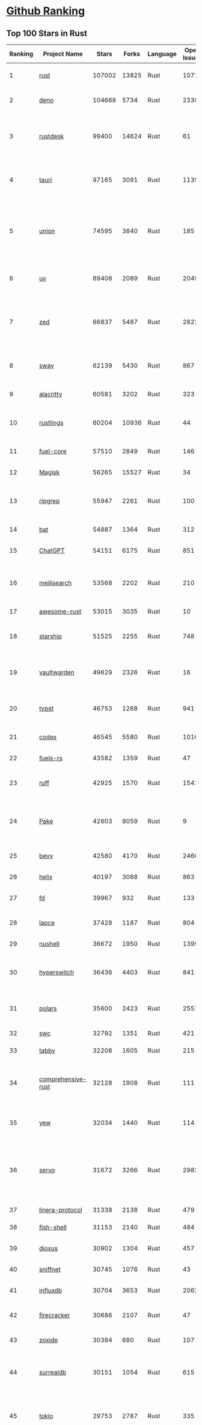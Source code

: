 [Github Ranking](../README.md)
==========

## Top 100 Stars in Rust

| Ranking | Project Name | Stars | Forks | Language | Open Issues | Description | Last Commit |
| ------- | ------------ | ----- | ----- | -------- | ----------- | ----------- | ----------- |
| 1 | [rust](https://github.com/rust-lang/rust) | 107002 | 13825 | Rust | 10712 | Empowering everyone to build reliable and efficient software. | 2025-10-09T03:22:50Z |
| 2 | [deno](https://github.com/denoland/deno) | 104668 | 5734 | Rust | 2338 | A modern runtime for JavaScript and TypeScript. | 2025-10-08T19:33:50Z |
| 3 | [rustdesk](https://github.com/rustdesk/rustdesk) | 99400 | 14624 | Rust | 61 | An open-source remote desktop application designed for self-hosting, as an alternative to TeamViewer. | 2025-10-09T00:23:55Z |
| 4 | [tauri](https://github.com/tauri-apps/tauri) | 97165 | 3091 | Rust | 1135 | Build smaller, faster, and more secure desktop and mobile applications with a web frontend. | 2025-10-08T21:11:49Z |
| 5 | [union](https://github.com/unionlabs/union) | 74595 | 3840 | Rust | 185 | The trust-minimized, zero-knowledge bridging protocol, designed for censorship resistance, extremely high security, and usage in decentralized finance. | 2025-10-08T21:17:35Z |
| 6 | [uv](https://github.com/astral-sh/uv) | 69408 | 2089 | Rust | 2049 | An extremely fast Python package and project manager, written in Rust. | 2025-10-08T17:31:12Z |
| 7 | [zed](https://github.com/zed-industries/zed) | 66837 | 5487 | Rust | 2822 | Code at the speed of thought – Zed is a high-performance, multiplayer code editor from the creators of Atom and Tree-sitter. | 2025-10-09T03:56:48Z |
| 8 | [sway](https://github.com/FuelLabs/sway) | 62139 | 5430 | Rust | 867 | 🌴 Empowering everyone to build reliable and efficient smart contracts. | 2025-10-09T04:03:12Z |
| 9 | [alacritty](https://github.com/alacritty/alacritty) | 60581 | 3202 | Rust | 323 | A cross-platform, OpenGL terminal emulator. | 2025-10-08T12:05:01Z |
| 10 | [rustlings](https://github.com/rust-lang/rustlings) | 60204 | 10936 | Rust | 44 | :crab: Small exercises to get you used to reading and writing Rust code! | 2025-09-25T14:55:36Z |
| 11 | [fuel-core](https://github.com/FuelLabs/fuel-core) | 57510 | 2849 | Rust | 146 | Rust full node implementation of the Fuel v2 protocol. | 2025-10-09T03:49:14Z |
| 12 | [Magisk](https://github.com/topjohnwu/Magisk) | 56265 | 15527 | Rust | 34 | The Magic Mask for Android | 2025-10-03T07:16:19Z |
| 13 | [ripgrep](https://github.com/BurntSushi/ripgrep) | 55947 | 2261 | Rust | 100 | ripgrep recursively searches directories for a regex pattern while respecting your gitignore | 2025-10-09T01:17:00Z |
| 14 | [bat](https://github.com/sharkdp/bat) | 54887 | 1364 | Rust | 312 | A cat(1) clone with wings. | 2025-10-08T20:31:43Z |
| 15 | [ChatGPT](https://github.com/lencx/ChatGPT) | 54151 | 6175 | Rust | 851 | 🔮 ChatGPT Desktop Application (Mac, Windows and Linux) | 2024-08-29T17:58:11Z |
| 16 | [meilisearch](https://github.com/meilisearch/meilisearch) | 53568 | 2202 | Rust | 210 | A lightning-fast search engine API bringing AI-powered hybrid search to your sites and applications. | 2025-10-08T17:50:30Z |
| 17 | [awesome-rust](https://github.com/rust-unofficial/awesome-rust) | 53015 | 3035 | Rust | 10 | A curated list of Rust code and resources. | 2025-10-08T22:21:50Z |
| 18 | [starship](https://github.com/starship/starship) | 51525 | 2255 | Rust | 748 | ☄🌌️  The minimal, blazing-fast, and infinitely customizable prompt for any shell! | 2025-10-09T01:50:14Z |
| 19 | [vaultwarden](https://github.com/dani-garcia/vaultwarden) | 49629 | 2326 | Rust | 16 | Unofficial Bitwarden compatible server written in Rust, formerly known as bitwarden_rs | 2025-09-17T17:45:03Z |
| 20 | [typst](https://github.com/typst/typst) | 46753 | 1268 | Rust | 941 | A new markup-based typesetting system that is powerful and easy to learn. | 2025-10-08T20:11:08Z |
| 21 | [codex](https://github.com/openai/codex) | 46545 | 5580 | Rust | 1016 | Lightweight coding agent that runs in your terminal | 2025-10-09T02:06:57Z |
| 22 | [fuels-rs](https://github.com/FuelLabs/fuels-rs) | 43582 | 1359 | Rust | 47 | Fuel Network Rust SDK | 2025-10-08T10:45:47Z |
| 23 | [ruff](https://github.com/astral-sh/ruff) | 42925 | 1570 | Rust | 1541 | An extremely fast Python linter and code formatter, written in Rust. | 2025-10-08T23:54:32Z |
| 24 | [Pake](https://github.com/tw93/Pake) | 42603 | 8059 | Rust | 9 | 🤱🏻 Turn any webpage into a desktop app with one command. 一键打包网页生成轻量桌面应用 | 2025-10-06T04:27:06Z |
| 25 | [bevy](https://github.com/bevyengine/bevy) | 42580 | 4170 | Rust | 2466 | A refreshingly simple data-driven game engine built in Rust | 2025-10-09T03:26:46Z |
| 26 | [helix](https://github.com/helix-editor/helix) | 40197 | 3068 | Rust | 863 | A post-modern modal text editor. | 2025-10-07T15:15:40Z |
| 27 | [fd](https://github.com/sharkdp/fd) | 39967 | 932 | Rust | 133 | A simple, fast and user-friendly alternative to 'find' | 2025-10-03T07:21:43Z |
| 28 | [lapce](https://github.com/lapce/lapce) | 37428 | 1187 | Rust | 804 | Lightning-fast and Powerful Code Editor written in Rust | 2025-10-04T18:11:22Z |
| 29 | [nushell](https://github.com/nushell/nushell) | 36672 | 1950 | Rust | 1399 | A new type of shell | 2025-10-08T15:03:02Z |
| 30 | [hyperswitch](https://github.com/juspay/hyperswitch) | 36436 | 4403 | Rust | 841 | An open source payments switch written in Rust to make payments fast, reliable and affordable | 2025-10-09T00:29:37Z |
| 31 | [polars](https://github.com/pola-rs/polars) | 35600 | 2423 | Rust | 2557 | Extremely fast Query Engine for DataFrames, written in Rust | 2025-10-08T15:18:49Z |
| 32 | [swc](https://github.com/swc-project/swc) | 32792 | 1351 | Rust | 421 | Rust-based platform for the Web | 2025-10-07T00:42:46Z |
| 33 | [tabby](https://github.com/TabbyML/tabby) | 32208 | 1605 | Rust | 215 | Self-hosted AI coding assistant | 2025-09-26T20:03:32Z |
| 34 | [comprehensive-rust](https://github.com/google/comprehensive-rust) | 32128 | 1908 | Rust | 111 | This is the Rust course used by the Android team at Google. It provides you the material to quickly teach Rust. | 2025-10-06T11:18:38Z |
| 35 | [yew](https://github.com/yewstack/yew) | 32034 | 1440 | Rust | 114 | Rust / Wasm framework for creating reliable and efficient web applications | 2025-10-03T03:06:20Z |
| 36 | [servo](https://github.com/servo/servo) | 31672 | 3266 | Rust | 2983 | Servo aims to empower developers with a lightweight, high-performance alternative for embedding web technologies in applications. | 2025-10-09T03:49:02Z |
| 37 | [linera-protocol](https://github.com/linera-io/linera-protocol) | 31338 | 2138 | Rust | 479 | Main repository for the Linera protocol | 2025-10-09T02:04:44Z |
| 38 | [fish-shell](https://github.com/fish-shell/fish-shell) | 31153 | 2140 | Rust | 484 | The user-friendly command line shell. | 2025-10-08T11:14:06Z |
| 39 | [dioxus](https://github.com/DioxusLabs/dioxus) | 30902 | 1304 | Rust | 457 | Fullstack app framework for web, desktop, and mobile. | 2025-10-09T04:01:47Z |
| 40 | [sniffnet](https://github.com/GyulyVGC/sniffnet) | 30745 | 1076 | Rust | 43 | Comfortably monitor your Internet traffic 🕵️‍♂️ | 2025-10-02T18:58:38Z |
| 41 | [influxdb](https://github.com/influxdata/influxdb) | 30704 | 3653 | Rust | 2062 | Scalable datastore for metrics, events, and real-time analytics | 2025-10-08T21:32:57Z |
| 42 | [firecracker](https://github.com/firecracker-microvm/firecracker) | 30686 | 2107 | Rust | 47 | Secure and fast microVMs for serverless computing. | 2025-10-08T15:10:05Z |
| 43 | [zoxide](https://github.com/ajeetdsouza/zoxide) | 30384 | 680 | Rust | 107 | A smarter cd command. Supports all major shells. | 2025-10-02T21:29:45Z |
| 44 | [surrealdb](https://github.com/surrealdb/surrealdb) | 30151 | 1054 | Rust | 615 | A scalable, distributed, collaborative, document-graph database, for the realtime web | 2025-10-08T22:34:25Z |
| 45 | [tokio](https://github.com/tokio-rs/tokio) | 29753 | 2787 | Rust | 335 | A runtime for writing reliable asynchronous applications with Rust. Provides I/O, networking, scheduling, timers, ... | 2025-10-07T08:40:42Z |
| 46 | [rust-course](https://github.com/sunface/rust-course) | 28822 | 2484 | Rust | 63 | “连续八年成为全世界最受喜爱的语言，无 GC 也无需手动内存管理、极高的性能和安全性、过程/OO/函数式编程、优秀的包管理、JS 未来基石" — 工作之余的第二语言来试试 Rust 吧。本书拥有全面且深入的讲解、生动贴切的示例、德芙般丝滑的内容，这可能是目前最用心的 Rust 中文学习教程 / Book  | 2025-09-17T11:52:01Z |
| 47 | [turborepo](https://github.com/vercel/turborepo) | 28803 | 2104 | Rust | 124 | Build system optimized for JavaScript and TypeScript, written in Rust | 2025-10-08T20:26:22Z |
| 48 | [yazi](https://github.com/sxyazi/yazi) | 28771 | 618 | Rust | 45 | 💥 Blazing fast terminal file manager written in Rust, based on async I/O. | 2025-10-06T16:02:32Z |
| 49 | [just](https://github.com/casey/just) | 28028 | 592 | Rust | 308 | 🤖 Just a command runner | 2025-10-06T21:02:08Z |
| 50 | [iced](https://github.com/iced-rs/iced) | 27828 | 1381 | Rust | 320 | A cross-platform GUI library for Rust, inspired by Elm | 2025-10-08T02:51:17Z |
| 51 | [delta](https://github.com/dandavison/delta) | 27717 | 445 | Rust | 276 | A syntax-highlighting pager for git, diff, grep, and blame output | 2025-10-03T10:40:22Z |
| 52 | [egui](https://github.com/emilk/egui) | 26728 | 1843 | Rust | 835 | egui: an easy-to-use immediate mode GUI in Rust that runs on both web and native | 2025-10-08T15:53:25Z |
| 53 | [zellij](https://github.com/zellij-org/zellij) | 26664 | 824 | Rust | 1213 | A terminal workspace with batteries included | 2025-10-06T17:11:34Z |
| 54 | [czkawka](https://github.com/qarmin/czkawka) | 26499 | 840 | Rust | 478 | Multi functional app to find duplicates, empty folders, similar images etc. | 2025-09-08T18:30:37Z |
| 55 | [qdrant](https://github.com/qdrant/qdrant) | 26491 | 1844 | Rust | 356 | Qdrant - High-performance, massive-scale Vector Database and Vector Search Engine for the next generation of AI. Also available in the cloud https://cloud.qdrant.io/ | 2025-10-08T22:25:07Z |
| 56 | [hyperfine](https://github.com/sharkdp/hyperfine) | 26324 | 425 | Rust | 44 | A command-line benchmarking tool | 2025-10-01T02:01:46Z |
| 57 | [atuin](https://github.com/atuinsh/atuin) | 26188 | 709 | Rust | 368 | ✨ Magical shell history | 2025-10-06T22:18:09Z |
| 58 | [Rocket](https://github.com/rwf2/Rocket) | 25424 | 1614 | Rust | 58 | A web framework for Rust. | 2025-10-01T04:53:46Z |
| 59 | [pingora](https://github.com/cloudflare/pingora) | 25213 | 1482 | Rust | 146 | A library for building fast, reliable and evolvable network services. | 2025-09-26T22:25:16Z |
| 60 | [Rust](https://github.com/TheAlgorithms/Rust) | 24822 | 2469 | Rust | 4 |  All Algorithms implemented in Rust  | 2025-10-01T07:48:02Z |
| 61 | [exa](https://github.com/ogham/exa) | 24167 | 662 | Rust | 196 | A modern replacement for ‘ls’. | 2024-09-24T15:18:09Z |
| 62 | [anki](https://github.com/ankitects/anki) | 24049 | 2535 | Rust | 245 | Anki is a smart spaced repetition flashcard program | 2025-10-08T22:50:50Z |
| 63 | [chroma](https://github.com/chroma-core/chroma) | 23766 | 1864 | Rust | 243 | Open-source search and retrieval database for AI applications. | 2025-10-09T03:58:45Z |
| 64 | [actix-web](https://github.com/actix/actix-web) | 23726 | 1799 | Rust | 189 | Actix Web is a powerful, pragmatic, and extremely fast web framework for Rust. | 2025-10-06T09:45:51Z |
| 65 | [tools](https://github.com/rome/tools) | 23567 | 650 | Rust | 86 | Unified developer tools for JavaScript, TypeScript, and the web | 2023-09-04T08:42:49Z |
| 66 | [axum](https://github.com/tokio-rs/axum) | 23349 | 1251 | Rust | 50 | Ergonomic and modular web framework built with Tokio, Tower, and Hyper | 2025-10-08T14:19:41Z |
| 67 | [difftastic](https://github.com/Wilfred/difftastic) | 23212 | 401 | Rust | 216 | a structural diff that understands syntax 🟥🟩 | 2025-10-08T19:20:10Z |
| 68 | [fhevm](https://github.com/zama-ai/fhevm) | 22846 | 1086 | Rust | 17 | FHEVM, a full-stack framework for integrating Fully Homomorphic Encryption (FHE) with blockchain applications | 2025-10-09T00:08:37Z |
| 69 | [fnm](https://github.com/Schniz/fnm) | 22340 | 585 | Rust | 284 | 🚀 Fast and simple Node.js version manager, built in Rust | 2025-10-08T10:50:14Z |
| 70 | [tree-sitter](https://github.com/tree-sitter/tree-sitter) | 22265 | 2107 | Rust | 88 | An incremental parsing system for programming tools | 2025-10-07T21:21:10Z |
| 71 | [wezterm](https://github.com/wezterm/wezterm) | 22125 | 1013 | Rust | 1302 | A GPU-accelerated cross-platform terminal emulator and multiplexer written by @wez and implemented in Rust | 2025-10-05T10:00:59Z |
| 72 | [Graphite](https://github.com/GraphiteEditor/Graphite) | 21961 | 933 | Rust | 326 | An open source graphics editor for 2025: comprehensive 2D content creation tool suite for graphic design, digital art, and interactive real-time motion graphics — featuring node-based procedural editing | 2025-10-08T23:28:38Z |
| 73 | [coreutils](https://github.com/uutils/coreutils) | 21847 | 1598 | Rust | 360 | Cross-platform Rust rewrite of the GNU coreutils | 2025-10-08T22:01:33Z |
| 74 | [biome](https://github.com/biomejs/biome) | 21460 | 714 | Rust | 314 | A toolchain for web projects, aimed to provide functionalities to maintain them. Biome offers formatter and linter, usable via CLI and LSP. | 2025-10-07T22:45:29Z |
| 75 | [sonic](https://github.com/valeriansaliou/sonic) | 20989 | 607 | Rust | 64 | 🦔 Fast, lightweight & schema-less search backend. An alternative to Elasticsearch that runs on a few MBs of RAM. | 2025-01-06T21:19:17Z |
| 76 | [jj](https://github.com/jj-vcs/jj) | 20757 | 729 | Rust | 620 | A Git-compatible VCS that is both simple and powerful | 2025-10-09T03:40:19Z |
| 77 | [gitui](https://github.com/gitui-org/gitui) | 20631 | 655 | Rust | 205 | Blazing 💥 fast terminal-ui for git written in rust 🦀 | 2025-10-03T02:05:25Z |
| 78 | [RustPython](https://github.com/RustPython/RustPython) | 20584 | 1350 | Rust | 329 | A Python Interpreter written in Rust | 2025-10-06T13:41:06Z |
| 79 | [slint](https://github.com/slint-ui/slint) | 20526 | 752 | Rust | 745 | Slint is an open-source declarative GUI toolkit to build native user interfaces for Rust, C++, JavaScript, or Python apps. | 2025-10-08T19:08:39Z |
| 80 | [vector](https://github.com/vectordotdev/vector) | 20452 | 1870 | Rust | 1980 | A high-performance observability data pipeline. | 2025-10-08T21:56:56Z |
| 81 | [gleam](https://github.com/gleam-lang/gleam) | 20447 | 874 | Rust | 174 | ⭐️ A friendly language for building type-safe, scalable systems! | 2025-10-07T09:52:21Z |
| 82 | [mdBook](https://github.com/rust-lang/mdBook) | 20413 | 1775 | Rust | 527 | Create book from markdown files. Like Gitbook but implemented in Rust | 2025-09-28T23:34:40Z |
| 83 | [mise](https://github.com/jdx/mise) | 20218 | 664 | Rust | 0 | dev tools, env vars, task runner | 2025-10-09T00:10:44Z |
| 84 | [goose](https://github.com/block/goose) | 20187 | 1818 | Rust | 307 | an open source, extensible AI agent that goes beyond code suggestions - install, execute, edit, and test with any LLM | 2025-10-09T04:02:06Z |
| 85 | [wasmer](https://github.com/wasmerio/wasmer) | 20106 | 919 | Rust | 221 | 🚀 Fast, secure, lightweight containers based on WebAssembly | 2025-10-09T02:34:09Z |
| 86 | [neon](https://github.com/neondatabase/neon) | 19875 | 787 | Rust | 263 | Neon: Serverless Postgres. We separated storage and compute to offer autoscaling, code-like database branching, and scale to zero. | 2025-10-03T22:07:58Z |
| 87 | [xi-editor](https://github.com/xi-editor/xi-editor) | 19838 | 703 | Rust | 135 | A modern editor with a backend written in Rust. | 2024-03-19T00:11:37Z |
| 88 | [leptos](https://github.com/leptos-rs/leptos) | 19232 | 795 | Rust | 92 | Build fast web applications with Rust. | 2025-10-06T18:58:34Z |
| 89 | [Bend](https://github.com/HigherOrderCO/Bend) | 19028 | 467 | Rust | 96 | A massively parallel, high-level programming language | 2025-06-03T17:36:56Z |
| 90 | [cube](https://github.com/cube-js/cube) | 18929 | 1902 | Rust | 644 | 📊 Cube’s universal semantic layer platform is the next evolution of OLAP technology for AI, BI, spreadsheets, and embedded analytics | 2025-10-08T19:03:35Z |
| 91 | [relay](https://github.com/facebook/relay) | 18860 | 1868 | Rust | 609 | Relay is a JavaScript framework for building data-driven React applications. | 2025-10-09T00:24:08Z |
| 92 | [spotify-tui](https://github.com/Rigellute/spotify-tui) | 18572 | 561 | Rust | 273 | Spotify for the terminal written in Rust 🚀 | 2024-04-04T15:03:12Z |
| 93 | [candle](https://github.com/huggingface/candle) | 18259 | 1255 | Rust | 445 | Minimalist ML framework for Rust | 2025-10-08T13:13:47Z |
| 94 | [RustScan](https://github.com/bee-san/RustScan) | 18159 | 1210 | Rust | 32 | 🤖 The Modern Port Scanner 🤖 | 2025-10-03T09:04:41Z |
| 95 | [universal-android-debloater](https://github.com/0x192/universal-android-debloater) | 17965 | 936 | Rust | 468 | Cross-platform GUI written in Rust using ADB to debloat non-rooted android devices. Improve your privacy, the security and battery life of your device. | 2024-08-02T16:16:12Z |
| 96 | [hurl](https://github.com/Orange-OpenSource/hurl) | 17852 | 693 | Rust | 200 | Hurl, run and test HTTP requests with plain text. | 2025-10-08T14:40:36Z |
| 97 | [eza](https://github.com/eza-community/eza) | 17784 | 331 | Rust | 223 | A modern alternative to ls | 2025-10-06T22:16:59Z |
| 98 | [SpacetimeDB](https://github.com/clockworklabs/SpacetimeDB) | 17647 | 610 | Rust | 501 | Multiplayer at the speed of light | 2025-10-09T00:59:59Z |
| 99 | [ruffle](https://github.com/ruffle-rs/ruffle) | 17262 | 922 | Rust | 5265 | A Flash Player emulator written in Rust | 2025-10-08T21:07:36Z |
| 100 | [wasmtime](https://github.com/bytecodealliance/wasmtime) | 16986 | 1526 | Rust | 730 | A lightweight WebAssembly runtime that is fast, secure, and standards-compliant | 2025-10-08T21:54:56Z |

